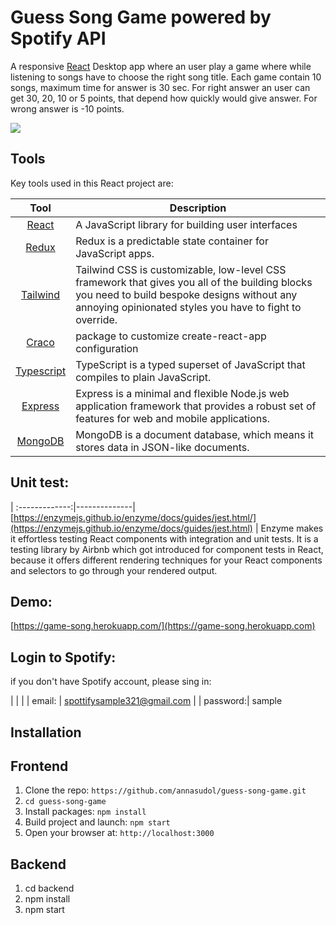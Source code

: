 # Guess Song Game powered by Spotify API
A responsive [React](http://facebook.github.io/react/index.html) Desktop app where an user play a game where while listening to songs have to choose the right song title. Each game contain 10 songs, maximum time for answer is 30 sec. For right answer an user can get 30, 20, 10 or 5 points, that depend how quickly would give answer. For wrong answer is -10 points.

![](https://github.com/annasudol/guess-song-game/blob/master/captured.gif)

## Tools
Key tools used in this React project are:

| Tool             | Description   |
| :-------------:|--------------|
| [React](http://facebook.github.io/react/index.html) | A JavaScript library for building user interfaces |
| [Redux](https://redux.js.org/) | Redux is a predictable state container for JavaScript apps. |
| [Tailwind](https://tailwindcss.com/) | Tailwind CSS is customizable, low-level CSS framework that gives you all of the building blocks you need to build bespoke designs without any annoying opinionated styles you have to fight to override.
| [Craco](https://www.npmjs.com/package/@craco/craco/) | package to customize create-react-app configuration
| [Typescript](https://www.typescriptlang.org/) | TypeScript is a typed superset of JavaScript that compiles to plain JavaScript.
| [Express](https://expressjs.com/) | Express is a minimal and flexible Node.js web application framework that provides a robust set of features for web and mobile applications.
| [MongoDB](https://www.mongodb.com/) | MongoDB is a document database, which means it stores data in JSON-like documents.

## Unit test:
| :-------------:|--------------|
[https://enzymejs.github.io/enzyme/docs/guides/jest.html/](https://enzymejs.github.io/enzyme/docs/guides/jest.html) |
Enzyme makes it effortless testing React components with integration and unit tests. It is a testing library by Airbnb which got introduced for component tests in React, because it offers different rendering techniques for your React components and selectors to go through your rendered output.


## Demo:
[https://game-song.herokuapp.com/](https://game-song.herokuapp.com)

## Login to Spotify:
if you don't have Spotify account, please sing in:

|                |              |
| email: | spottifysample321@gmail.com |
| password:| sample


## Installation
## Frontend
1. Clone the repo: `https://github.com/annasudol/guess-song-game.git`
2. `cd guess-song-game`
2. Install packages: `npm install`
3. Build project and launch: `npm start`
4. Open your browser at: `http://localhost:3000`

## Backend
1. cd backend
2. npm install
3. npm start